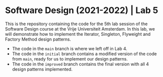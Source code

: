 # Software Design (2021-2022) | Lab 5

This is the repository containing the code for the 5th lab session of the Software Design course at the Vrije Universiteit Amsterdam.
In this lab, we will demonstrate how to implement the Iterator, Singleton, Flyweight and Factory Method design patterns.

- The code in the ```main``` branch is where we left off in Lab 4.
- The code in the ```initial``` branch contains a modified version of the code from ```main```, ready for us to implement our design patterns.
- The code in the ```improved``` branch contains the final version with all 4 design patterns implemented.
